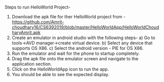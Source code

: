 Steps to run HelloWorld Project- 
1) Download the apk file for ther HelloWorld project from -
    https://github.com/Amrit-choudhary16/CS6392019/blob/master/HelloWorldApp/HelloWorldChoudharyAmrit.apk
 2) Create an emulator in android studio with the following steps-
    a) Go to tools->AVD manager->create virtual device.
    b) Select any device that supports OS X86.
    c) Select the android version - PIE for OS X86.
3) Run the emulator and wait for the phone to startup completely.
4) Drag the apk file onto the emulator screen and navigate to the application section.
5) Click on the HelloWorldApp icon to run the app.
6) You should be able to see the expected display.   
